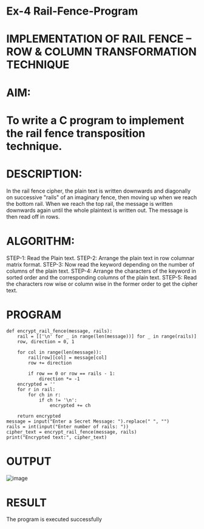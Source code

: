 # Ex-4 Rail-Fence-Program

# IMPLEMENTATION OF RAIL FENCE – ROW & COLUMN TRANSFORMATION TECHNIQUE

# AIM:

# To write a C program to implement the rail fence transposition technique.

# DESCRIPTION:

In the rail fence cipher, the plain text is written downwards and diagonally on successive "rails" of an imaginary fence, then moving up when we reach the bottom rail. When we reach the top rail, the message is written downwards again until the whole plaintext is written out. The message is then read off in rows.

# ALGORITHM:

STEP-1: Read the Plain text.
STEP-2: Arrange the plain text in row columnar matrix format.
STEP-3: Now read the keyword depending on the number of columns of the plain text.
STEP-4: Arrange the characters of the keyword in sorted order and the corresponding columns of the plain text.
STEP-5: Read the characters row wise or column wise in the former order to get the cipher text.

# PROGRAM
```
def encrypt_rail_fence(message, rails):
    rail = [['\n' for _ in range(len(message))] for _ in range(rails)]
    row, direction = 0, 1

    for col in range(len(message)):
        rail[row][col] = message[col]
        row += direction

        if row == 0 or row == rails - 1:
            direction *= -1
    encrypted = ''
    for r in rail:
        for ch in r:
            if ch != '\n':
                encrypted += ch

    return encrypted
message = input("Enter a Secret Message: ").replace(" ", "")
rails = int(input("Enter number of rails: "))
cipher_text = encrypt_rail_fence(message, rails)
print("Encrypted text:", cipher_text)
```
# OUTPUT
![image](https://github.com/user-attachments/assets/bef7c711-f93f-44cc-ba68-16060a742351)

# RESULT
The program is executed successfully
